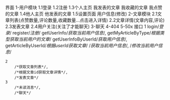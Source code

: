 界面
    1-用户模块
        1.1登录
        1.2注册
        1.3个人主页
            我发表的文章
            我收藏的文章
            我点赞的文章
        1.4他人主页
            他发表的文章
        1.5设置页面
            用户信息(修改)
    2-文章模块
        2.1文章列表(点赞数量,评论数量,收藏数量...点击进入详情)
        2.2文章详情(文章内容,评论)
        2.3发表文章
        2.4用户关注(关注了才能聊天)
    3-聊天
    4-404
    5-50x
接口
    1
        login/*登录*/
        register/*注册*/
        getUserInfo/*获取当前用户信息*/,
        getMyArticleByType/*根据类型获取当前用户的文章*/
        getUserInfoByUserId/*获取用户信息*/,
        getArticleByUserId/*根据userId获取文章*/
        /*获取当前用户信息*/,
        /*修改当前用户信息*/

    2
        /*获取文章列表*/,
        /*根据文章id获取文章详情*/,
        /*发表文章*/
    3
        /*未读消息*/,
        /*聊天*/

